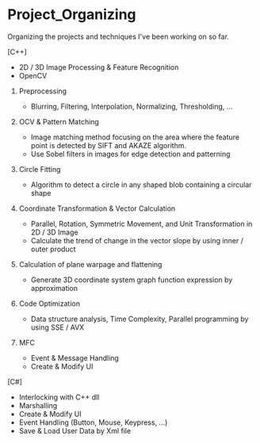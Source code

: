 # Project_Organizing
Organizing the projects and techniques I've been working on so far.


[C++]
- 2D / 3D Image Processing & Feature Recognition
- OpenCV

1. Preprocessing
   - Blurring, Filtering, Interpolation, Normalizing, Thresholding, ...

2. OCV & Pattern Matching
   - Image matching method focusing on the area where the feature point is detected by SIFT and AKAZE algorithm.
   - Use Sobel filters in images for edge detection and patterning

3. Circle Fitting
   - Algorithm to detect a circle in any shaped blob containing a circular shape

4. Coordinate Transformation & Vector Calculation
   - Parallel, Rotation, Symmetric Movement, and Unit Transformation in 2D / 3D Image
   - Calculate the trend of change in the vector slope by using inner / outer product

5. Calculation of plane warpage and flattening
   - Generate 3D coordinate system graph function expression by approximation

6. Code Optimization
   - Data structure analysis, Time Complexity, Parallel programming by using SSE / AVX
  
7. MFC
   - Event & Message Handling
   - Create & Modify UI


[C#]
- Interlocking with C++ dll
- Marshalling
- Create & Modify UI
- Event Handling (Button, Mouse, Keypress, ...)
- Save & Load User Data by Xml file
